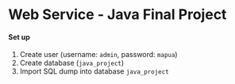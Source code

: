 # Web Service - Java Final Project

#### Set up

1. Create user (username: `admin`, password: `mapua`)
1. Create database (`java_project`)
1. Import SQL dump into database `java_project`

